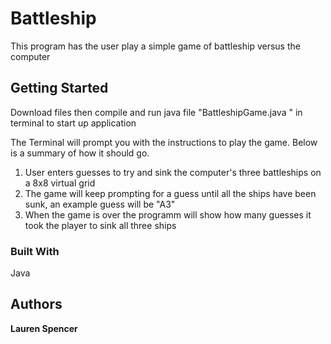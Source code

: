 
# Battleship

This program has the user play a simple game of battleship versus the computer

## Getting Started

Download files then compile and run java file "BattleshipGame.java " in terminal to start up application

The Terminal will prompt you with the instructions to play the game. Below is a summary of how it should go.

1. User enters guesses to try and sink the computer's three battleships on a 8x8 virtual grid 
2. The game will keep prompting for a guess until all the ships have been sunk, an example guess will be "A3"
3. When the game is over the programm will show how many guesses it took the player to sink all three ships

### Built With

Java

## Authors

**Lauren Spencer** 



